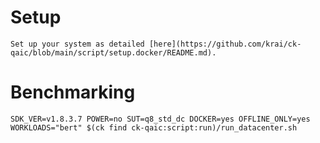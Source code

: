 # Setup
    Set up your system as detailed [here](https://github.com/krai/ck-qaic/blob/main/script/setup.docker/README.md).

# Benchmarking
```
SDK_VER=v1.8.3.7 POWER=no SUT=q8_std_dc DOCKER=yes OFFLINE_ONLY=yes WORKLOADS="bert" $(ck find ck-qaic:script:run)/run_datacenter.sh
```
